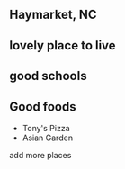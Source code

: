 ##  Haymarket, NC

## lovely place to live

## good schools

## Good foods
  - Tony's Pizza
  - Asian Garden

add more places 
